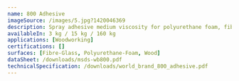 ```yaml
---
name: 800 Adhesive
imageSource: /images/5.jpg?1420046369
description: Spray adhesive medium viscosity for polyurethane foam, fibre glass & wood
availableIn: 3 kg / 15 kg / 160 kg
applications: [Woodworking]
certifications: []
surfaces: [Fibre-Glass, Polyurethane-Foam, Wood]
dataSheet: /downloads/msds-wb800.pdf
technicalSpecification: /downloads/world_brand_800_adhesive.pdf
---
```


